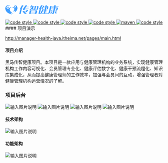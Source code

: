 ![](Doc/Logo.png)

<a href="https://gitee.com/itxinfei">
    <img alt="code style" src="https://img.shields.io/badge/心飞为你飞-https%3A%2F%2Fgitee.com%2Fitxinfei-green">
  </a> 
  <a href="https://qm.qq.com/cgi-bin/qm/qr?k=9yLlyD1dRBL97xmBKw43zRt0-6xg8ohb&jump_from=webapi">
    <img alt="code style" src="https://img.shields.io/badge/QQ群-863662849-red">
  </a> 
  <a href="http://mail.qq.com/cgi-bin/qm_share?t=qm_mailme&email=f0hLSE9OTkdHTT8ODlEcEBI">
    <img alt="code style" src="https://img.shields.io/badge/mail-747011882@qq.com-red">
  </a> 

  <a href=" ">
    <img alt="code style" src="https://img.shields.io/badge/JDK-1.8%2B-brightgreen">
  </a> 
  <a href=" ">
    <img alt="maven" src="https://img.shields.io/badge/maven-3.6.3%2B-yellowgreen">
  </a>
  <a href=" ">
    <img alt="code style" src="https://img.shields.io/badge/license-Apache-green">
  </a> 
#### 项目演示

http://manager-health-java.itheima.net/pages/main.html

#### 项目介绍
黑马传智健康项目。本项目是一款应用与健康管理机构的业务系统，实现健康管理机构工作内容可视化、会员管理专业化、健康评估数字化、健康干预流程化、知识库集成化，从而提高健康管理师的工作效率，加强与会员间的互动，增强管理者对健康管理机构运营情况的了解。
### 项目后台
![输入图片说明](https://images.gitee.com/uploads/images/2020/0901/151139_2b4e14ce_800553.png "屏幕截图.png")
![输入图片说明](https://images.gitee.com/uploads/images/2020/0901/140626_06f724d4_800553.png "检查项管理.png")
![输入图片说明](https://images.gitee.com/uploads/images/2020/0901/140641_5a381a31_800553.png "检查组管理.png")
![输入图片说明](https://images.gitee.com/uploads/images/2020/0901/140653_f1838c6e_800553.png "运营数据统计.png")
#### 技术架构
![输入图片说明](https://images.gitee.com/uploads/images/2019/1129/094959_251488f7_5447470.png "屏幕截图.png")
#### 功能架构
![输入图片说明](https://images.gitee.com/uploads/images/2019/1129/095442_0edca7d3_5447470.png "屏幕截图.png")